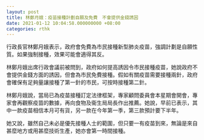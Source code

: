 ```yaml
---
layout: post
title: 林鄭月娥：疫苗接種計劃自願及免費　不會提供金錢誘因
date: 2021-01-12 10:04:58.000000000 +08:00
categories: rthk
---
```


行政長官林鄭月娥表示，政府會免費為市民接種新型肺炎疫苗，強調計劃是自願性質。如果強制接種，效果可能會適得其反。

林鄭月娥出席行政會議前被問到，政府如何提高誘因令市民接種疫苗，她說政府不會提供金錢方面的誘因，但會為市民免費接種。假如有關疫苗需要接種兩針，政府會確保有足夠量讓接種了第一針的市民，可按時接種第二針。

林鄭月娥說，當局已為疫苗接種訂定法律框架，專家顧問委員會本星期會開會，專家會再觀察疫苗的數據，再向食物及衞生局局長作出推薦。她說，早前已表示，其中一款疫苗相信本月可有貨，另一款在今年第一季，第三款預計要下半年。

她又說，雖然自己未必是優先接種人士的範圍，但只要一有疫苗到來，無論是來自甚麼地方或用甚麼技術生產，她亦會第一時間接種。
